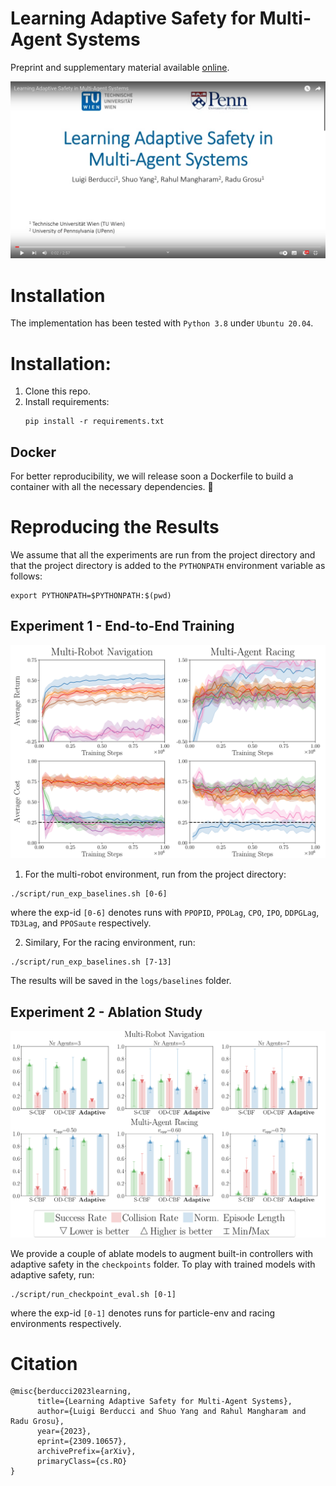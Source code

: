 # Learning Adaptive Safety for Multi-Agent Systems

Preprint and supplementary material available [online](https://arxiv.org/abs/2309.10657).


[![Video](docs/video_thumbnail.png)](https://youtu.be/NDOsWzt1xWo?si=kloCob3V9R_BJRBW)

# Installation

The implementation has been tested with `Python 3.8` under `Ubuntu 20.04`.


# Installation:

1. Clone this repo.
2. Install requirements:
   ```
   pip install -r requirements.txt
   ```
   
## Docker

For better reproducibility, we will release soon a Dockerfile 
to build a container with all the necessary dependencies. :construction_worker:


# Reproducing the Results

We assume that all the experiments are run from the project directory
and that the project directory is added to the `PYTHONPATH` environment variable as follows:
```
export PYTHONPATH=$PYTHONPATH:$(pwd)
```

## Experiment 1 - End-to-End Training

![exp1](docs/exp1.png)

1. For the multi-robot environment, run from the project directory:
```
./script/run_exp_baselines.sh [0-6]
```
where the exp-id `[0-6]` denotes runs with 
`PPOPID`, `PPOLag`, `CPO`, `IPO`, `DDPGLag`, `TD3Lag`, and `PPOSaute` respectively.

2. Similary, For the racing environment, run:
```
./script/run_exp_baselines.sh [7-13]
```

The results will be saved in the `logs/baselines` folder.


## Experiment 2 - Ablation Study

![exp2](docs/exp2.png)

We provide a couple of ablate models to augment built-in controllers with adaptive safety in the `checkpoints` folder.
To play with trained models with adaptive safety, run:
```
./script/run_checkpoint_eval.sh [0-1]
```
where the exp-id `[0-1]` denotes runs for particle-env and racing environments respectively.

<!--
To reproduce the results of Experiment 2, the procedure consists of three steps:
(1) training the adaptive agent, 
(2) evaluating the trained agent and 
(3) evaluating the control-theoretic baselines.

1. To train the adaptive agent, run from the project directory:
```
./script/run_exp_only_adaptive.sh [0-1]
```
where the exp-id `[0-1]` denotes runs on each of the two environments.

The logs will be saved in the `logs/only_adaptive` folder.

2. To evaluate the adaptive agent, adapt the script in `script/run_static_eval.sh`.
For example, for the multi-robot navigation, run the following command:
```
python evaluation/test_different_gammas.py --outdir logs/only_adaptive/evaluations/ \ 
            --n-episodes 100 --checkpoints <path-to-model.pt> \
            --grid-params n_agents=3,5,7 --seed 42 particle-env-v1
```
and for the racing environment:
```
python evaluation/test_different_gammas.py --outdir logs/only_adaptive/evaluations/ \
            --n-episodes 100 --checkpoints <path-to-model.pt> \
            --grid-params vgain=0.5,0.6,0.7 --seed 42 f110-multi-agent-v1
```

This is going to evaluate the checkpoint, collecting 100 episodes for each configuration of parameters.
The logs are stored in the folder `logs/only_adaptive/evaluations/`.

3. To collect simulations with the control-theoretic baselines, run:
```
./script/run_static_eval.sh [0-3]
```
where the exp-id `[0-3]` denotes runs with vanilla CBF and optimal-decay CBF on each of the two environments. 

The same script can be adapted to evaluate checkpoints of the trained models.

The results will be saved in the `logs/static_eval` folder.
-->

# Citation
```
@misc{berducci2023learning,
      title={Learning Adaptive Safety for Multi-Agent Systems}, 
      author={Luigi Berducci and Shuo Yang and Rahul Mangharam and Radu Grosu},
      year={2023},
      eprint={2309.10657},
      archivePrefix={arXiv},
      primaryClass={cs.RO}
}
```
